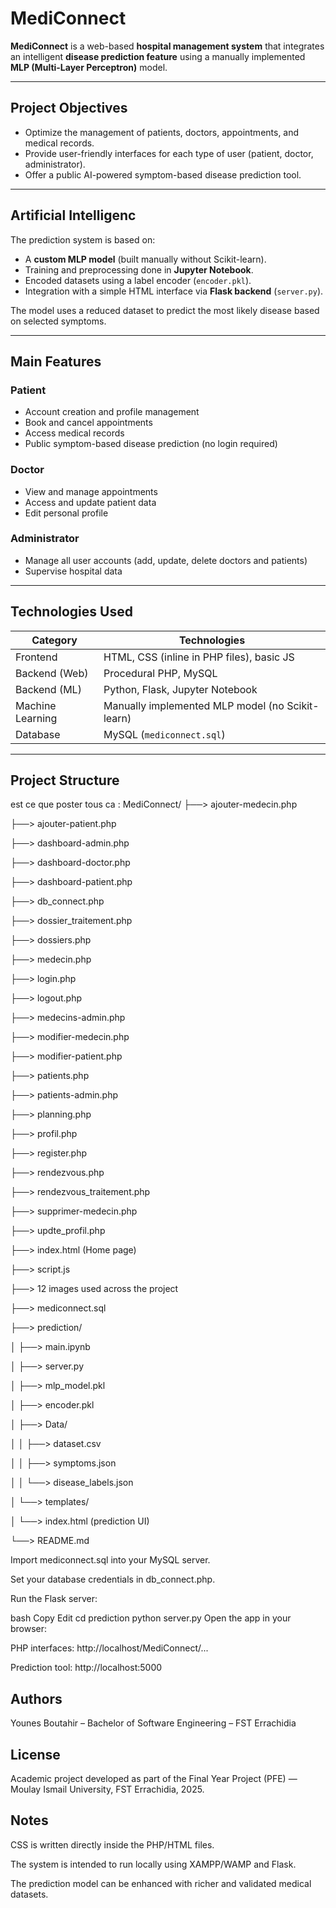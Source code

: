 #  MediConnect

**MediConnect** is a web-based **hospital management system** that integrates an intelligent **disease prediction feature** using a manually implemented **MLP (Multi-Layer Perceptron)** model.

---

##  Project Objectives

- Optimize the management of patients, doctors, appointments, and medical records.
- Provide user-friendly interfaces for each type of user (patient, doctor, administrator).
- Offer a public AI-powered symptom-based disease prediction tool.

---

##  Artificial Intelligenc

The prediction system is based on:

- A **custom MLP model** (built manually without Scikit-learn).
- Training and preprocessing done in **Jupyter Notebook**.
- Encoded datasets using a label encoder (`encoder.pkl`).
- Integration with a simple HTML interface via **Flask backend** (`server.py`).

The model uses a reduced dataset to predict the most likely disease based on selected symptoms.

---

##  Main Features

### Patient
- Account creation and profile management
- Book and cancel appointments
- Access medical records
- Public symptom-based disease prediction (no login required)

###  Doctor
- View and manage appointments
- Access and update patient data
- Edit personal profile

###  Administrator
- Manage all user accounts (add, update, delete doctors and patients)
- Supervise hospital data

---

##  Technologies Used

| Category         | Technologies                                                   |
|------------------|----------------------------------------------------------------|
| Frontend         | HTML, CSS (inline in PHP files), basic JS                      |
| Backend (Web)    | Procedural PHP, MySQL                                          |
| Backend (ML)     | Python, Flask, Jupyter Notebook                                |
| Machine Learning | Manually implemented MLP model (no Scikit-learn)               |
| Database         | MySQL (`mediconnect.sql`)                                      |

---
##  Project Structure

est ce que poster tous ca : MediConnect/
├──> ajouter-medecin.php

├──> ajouter-patient.php

├──> dashboard-admin.php

├──> dashboard-doctor.php

├──> dashboard-patient.php

├──> db_connect.php

├──> dossier_traitement.php

├──> dossiers.php

├──> medecin.php

├──> login.php

├──> logout.php

├──> medecins-admin.php

├──> modifier-medecin.php

├──> modifier-patient.php

├──> patients.php

├──> patients-admin.php

├──> planning.php

├──> profil.php

├──> register.php

├──> rendezvous.php

├──> rendezvous_traitement.php

├──> supprimer-medecin.php

├──> updte_profil.php

├──> index.html (Home page)

├──> script.js

├──> 12 images used across the project

├──> mediconnect.sql

├──> prediction/

│ ├──> main.ipynb

│ ├──> server.py

│ ├──> mlp_model.pkl

│ ├──> encoder.pkl

│ ├──> Data/

│ │ ├──> dataset.csv

│ │ ├──> symptoms.json

│ │ └──> disease_labels.json

│ └──> templates/

│ └──> index.html (prediction UI)

└──> README.md


Import mediconnect.sql into your MySQL server.

Set your database credentials in db_connect.php.

Run the Flask server:

bash
Copy
Edit
cd prediction
python server.py
Open the app in your browser:

PHP interfaces: http://localhost/MediConnect/...

Prediction tool: http://localhost:5000

## Authors
 
Younes Boutahir – Bachelor of Software Engineering – FST Errachidia


 ## License
 
Academic project developed as part of the Final Year Project (PFE) — Moulay Ismail University, FST Errachidia, 2025.

## Notes
 
CSS is written directly inside the PHP/HTML files.

The system is intended to run locally using XAMPP/WAMP and Flask.

The prediction model can be enhanced with richer and validated medical datasets.



